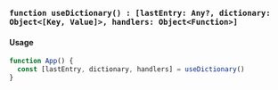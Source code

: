 ### `function useDictionary() : [lastEntry: Any?, dictionary: Object<[Key, Value]>, handlers: Object<Function>]`

#### Usage

```js
function App() {
  const [lastEntry, dictionary, handlers] = useDictionary()
}
```
